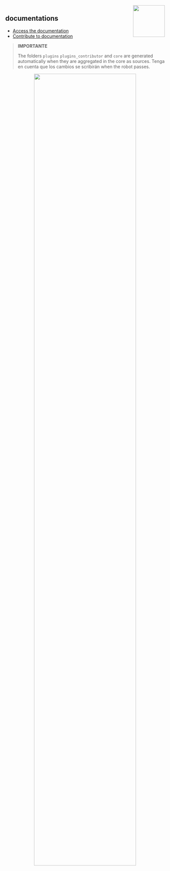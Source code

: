 <img align="right" src="https://www.jeedom.com/site/logo.png" width="100">

## documentations

- [Access the documentation](https://doc.jeedom.com)
- [Contribute to documentation](https://doc.jeedom.com/en_US/contribute/doc)

>**IMPORTANTE**
>
> The folders `plugins` `plugins_contributor` and `core` are generated automatically when they are aggregated in the core as sources. Tenga en cuenta que los cambios se scribirán when the robot passes.

<p align="center">
<img src="https://doc.jeedom.com/img/img_home.png" width="80%">
</p>

